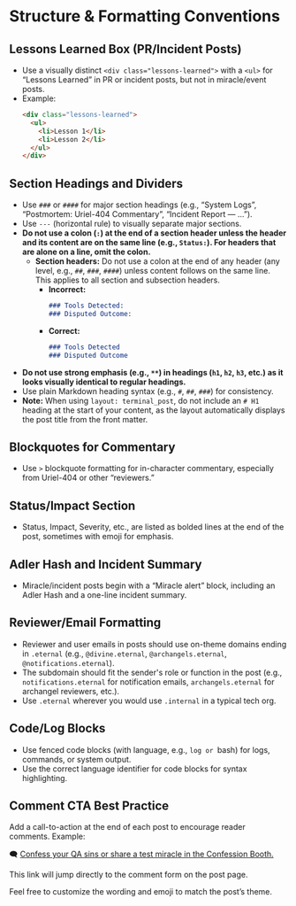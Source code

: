 # Structure & Formatting Conventions

## Lessons Learned Box (PR/Incident Posts)
- Use a visually distinct `<div class="lessons-learned">` with a `<ul>` for “Lessons Learned” in PR or incident posts, but not in miracle/event posts.
- Example:
  ```html
  <div class="lessons-learned">
    <ul>
      <li>Lesson 1</li>
      <li>Lesson 2</li>
    </ul>
  </div>
  ```

## Section Headings and Dividers
- Use `###` or `####` for major section headings (e.g., “System Logs”, “Postmortem: Uriel-404 Commentary”, “Incident Report — ...”).
- Use `---` (horizontal rule) to visually separate major sections.
- **Do not use a colon (`:`) at the end of a section header unless the header and its content are on the same line (e.g., `Status:`). For headers that are alone on a line, omit the colon.**
  - **Section headers:** Do not use a colon at the end of any header (any level, e.g., `##`, `###`, `####`) unless content follows on the same line. This applies to all section and subsection headers.
    - **Incorrect:**
      ```markdown
      ### Tools Detected:
      ### Disputed Outcome:
      ```
    - **Correct:**
      ```markdown
      ### Tools Detected
      ### Disputed Outcome
      ```
- **Do not use strong emphasis (e.g., `**`) in headings (`h1`, `h2`, `h3`, etc.) as it looks visually identical to regular headings.**
- Use plain Markdown heading syntax (e.g., `#`, `##`, `###`) for consistency.
- **Note:** When using `layout: terminal_post`, do not include an `# H1` heading at the start of your content, as the layout automatically displays the post title from the front matter.

## Blockquotes for Commentary
- Use `>` blockquote formatting for in-character commentary, especially from Uriel-404 or other “reviewers.”

## Status/Impact Section
- Status, Impact, Severity, etc., are listed as bolded lines at the end of the post, sometimes with emoji for emphasis.

## Adler Hash and Incident Summary
- Miracle/incident posts begin with a “Miracle alert” block, including an Adler Hash and a one-line incident summary.

## Reviewer/Email Formatting
- Reviewer and user emails in posts should use on-theme domains ending in `.eternal` (e.g., `@divine.eternal`, `@archangels.eternal`, `@notifications.eternal`).
- The subdomain should fit the sender's role or function in the post (e.g., `notifications.eternal` for notification emails, `archangels.eternal` for archangel reviewers, etc.).
- Use `.eternal` wherever you would use `.internal` in a typical tech org.

## Code/Log Blocks
- Use fenced code blocks (with language, e.g., ```log or ```bash) for logs, commands, or system output.
- Use the correct language identifier for code blocks for syntax highlighting.

## Comment CTA Best Practice

Add a call-to-action at the end of each post to encourage reader comments. Example:

🗨️ [Confess your QA sins or share a test miracle in the Confession Booth.](#confessions)

This link will jump directly to the comment form on the post page.

Feel free to customize the wording and emoji to match the post’s theme.

